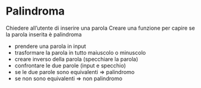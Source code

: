 # Palindroma

Chiedere all’utente di inserire una parola
Creare una funzione per capire se la parola inserita è palindroma

- prendere una parola in input
- trasformare la parola in tutto maiuscolo o minuscolo
- creare inverso della parola (specchiare la parola)
- confrontare le due parole (input e specchio)
- se le due parole sono equivalenti => palindromo
- se non sono equivalenti => non palindromo

